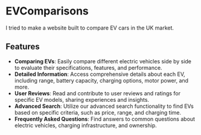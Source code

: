 # EVComparisons

I tried to make a website built to compare EV cars in the UK market.

## Features
- **Comparing EVs**: Easily compare different electric vehicles side by side to evaluate their specifications, features, and performance.
- **Detailed Information**: Access comprehensive details about each EV, including range, battery capacity, charging options, motor power, and more.
- **User Reviews**: Read and contribute to user reviews and ratings for specific EV models, sharing experiences and insights.
- **Advanced Search**: Utilize our advanced search functionality to find EVs based on specific criteria, such as price, range, and charging time.
- **Frequently Asked Questions**: Find answers to common questions about electric vehicles, charging infrastructure, and ownership.

